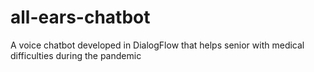 # all-ears-chatbot
A voice chatbot developed in DialogFlow that helps senior with medical difficulties during the pandemic
